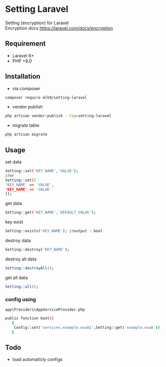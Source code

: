 # Setting Laravel
Setting (encryption) for Laravel <br>
Encryption docs https://laravel.com/docs/encryption

## Requirement
- Laravel 6+
- PHP +8.0
## Installation
- via composer
```sh
composer require mlk9/setting-laravel
```
- vendor publish
```sh
php artisan vendor:publish --tag=setting-laravel
```
- migrate table
```sh
php artisan migrate
```
## Usage
set data
```sh
Setting::set('KEY_NAME','VALUE'); 
//or
Setting::set([
'KEY_NAME' => 'VALUE',
'KEY_NAME' => 'VALUE'
]); 
```
get data
```sh
Setting::get('KEY_NAME','DEFAULT_VALUE'); 
```
key exist
```sh
Setting::exists('KEY_NAME'); //output : bool
```
destroy data
```sh
Setting::destroy('KEY_NAME'); 
```
destroy all data
```sh
Setting::destroyAll(); 
```
get  all data
```sh
Setting::all(); 
```
### config using
`app\Providers\AppServiceProvider.php`
```sh
public function boot()
   {
    Config::set('services.example.exam1',Setting::get('example.exam'));
   }
```
## Todo
- load automaticly configs

